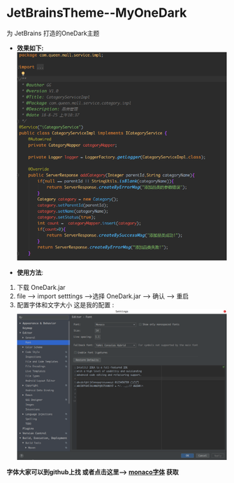 # JetBrainsTheme--MyOneDark
为 JetBrains 打造的OneDark主题

* **效果如下:**<br>
![效果图](./java.png)

* **使用方法**:
1. 下载 OneDark.jar<br>
2. file –> import setttings –>选择 OneDark.jar –> 确认 –> 重启<br>
3. 配置字体和文字大小 这是我的配置 : <br>
![字体和大小](./font.png)

**字体大家可以到github上找 或者点击这里--> [monaco字体](https://github.com/maxsky/Yahei-Monaco-Hybrid-Font) 获取**
